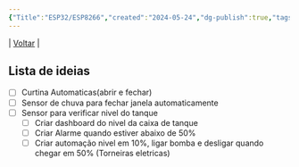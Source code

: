 ```yaml
---
{"Title":"ESP32/ESP8266","created":"2024-05-24","dg-publish":true,"tags":["pessoal/quaseumdev","atividades"],"permalink":"/1-minha-vida/esp-32-esp-8266/","dgPassFrontmatter":true}
---
```


| [Voltar](index) |
## Lista de ideias
- [ ] Curtina Automaticas(abrir e fechar)
- [ ] Sensor de chuva para fechar janela automaticamente
- [ ] Sensor para verificar nivel do tanque
    - [ ] Criar dashboard do nivel da caixa de tanque
    - [ ] Criar Alarme quando estiver abaixo de 50%
    - [ ] Criar automação nivel em 10%, ligar bomba e desligar quando chegar em 50% (Torneiras eletricas)